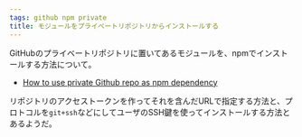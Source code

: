 ```yaml
---
tags: github npm private
title: モジュールをプライベートリポジトリからインストールする
---
```

GitHubのプライベートリポジトリに置いてあるモジュールを、npmでインストールする方法について。

- [How to use private Github repo as npm dependency](http://stackoverflow.com/questions/28728665/how-to-use-private-github-repo-as-npm-dependency/28729646#28729646)

リポジトリのアクセストークンを作ってそれを含んだURLで指定する方法と、プロトコルを`git+ssh`などにしてユーザのSSH鍵を使ってインストールする方法とあるようだ。
